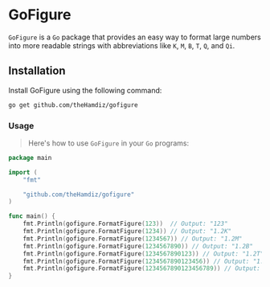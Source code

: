 # GoFigure

`GoFigure` is a `Go` package that provides an easy way to format large numbers into more readable strings with abbreviations like `K`, `M`, `B`, `T`, `Q`, and `Qi`.

## Installation

Install GoFigure using the following command:

```bash
go get github.com/theHamdiz/gofigure
```


### Usage

> Here's how to use `GoFigure` in your `Go` programs:

```go
package main

import (
    "fmt"

    "github.com/theHamdiz/gofigure"
)

func main() {
    fmt.Println(gofigure.FormatFigure(123))  // Output: "123"
    fmt.Println(gofigure.FormatFigure(1234)) // Output: "1.2K"
    fmt.Println(gofigure.FormatFigure(1234567)) // Output: "1.2M"
    fmt.Println(gofigure.FormatFigure(1234567890)) // Output: "1.2B"
    fmt.Println(gofigure.FormatFigure(1234567890123)) // Output: "1.2T"
    fmt.Println(gofigure.FormatFigure(1234567890123456)) // Output: "1.2Q"
    fmt.Println(gofigure.FormatFigure(1234567890123456789)) // Output: "1.2Qi"
}

```
